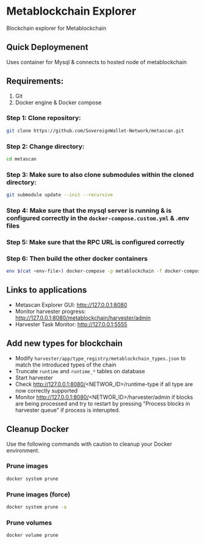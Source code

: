 # Metablockchain Explorer
Blockchain explorer for Metablockchain

## Quick Deploymenent 
Uses container for Mysql & connects to hosted node of metablockchain

## Requirements:
1. Git
2. Docker engine & Docker compose

### Step 1: Clone repository: 
```bash
git clone https://github.com/SovereignWallet-Network/metascan.git
```
### Step 2: Change directory: 
```bash
cd metascan
```
### Step 3: Make sure to also clone submodules within the cloned directory: 
```bash
git submodule update --init --recursive
```
### Step 4: Make sure that the mysql server is running & is configured correctly in the  `docker-compose.custom.yml` & .env files

### Step 5: Make sure that the RPC URL is configured correctly

### Step 6: Then build the other docker containers
```bash
env $(cat <env-file>) docker-compose -p metablockchain -f docker-compose.custom.yml up --build
```

## Links to applications
* Metascan Explorer GUI: http://127.0.0.1:8080
* Monitor harvester progress: http://127.0.0.1:8080/metablockchain/harvester/admin
* Harvester Task Monitor: http://127.0.0.1:5555

## Add new types for blockchain

* Modify `harvester/app/type_registry/metablockchain_types.json` to match the introduced types of the chain
* Truncate `runtime` and `runtime_*` tables on database
* Start harvester
* Check http://127.0.0.1:8080/<NETWOR_ID>/runtime-type if all type are now correctly supported
* Monitor http://127.0.0.1:8080/<NETWOR_ID>/harvester/admin if blocks are being processed and try to restart by pressing "Process blocks in harvester queue" if process is interupted.

## Cleanup Docker
Use the following commands with caution to cleanup your Docker environment.

### Prune images
```bash
docker system prune
```

### Prune images (force)
```bash
docker system prune -a
```

### Prune volumes
```bash
docker volume prune
```
